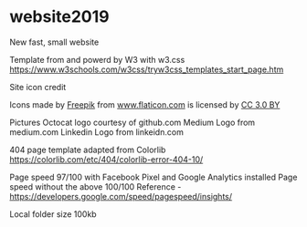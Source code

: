 # website2019
New fast, small website

Template from and powerd by W3 with w3.css
https://www.w3schools.com/w3css/tryw3css_templates_start_page.htm

Site icon credit
<div>Icons made by <a href="https://www.freepik.com/" title="Freepik">Freepik</a> from <a href="https://www.flaticon.com/" 			    title="Flaticon">www.flaticon.com</a> is licensed by <a href="http://creativecommons.org/licenses/by/3.0/" 			    title="Creative Commons BY 3.0" target="_blank">CC 3.0 BY</a></div>

Pictures
Octocat logo courtesy of github.com
Medium Logo from medium.com
Linkedin Logo from linkeidn.com

404 page template adapted from Colorlib
https://colorlib.com/etc/404/colorlib-error-404-10/

Page speed 97/100 with Facebook Pixel and Google Analytics installed
Page speed without the above 100/100
Reference - https://developers.google.com/speed/pagespeed/insights/

Local folder size 100kb
